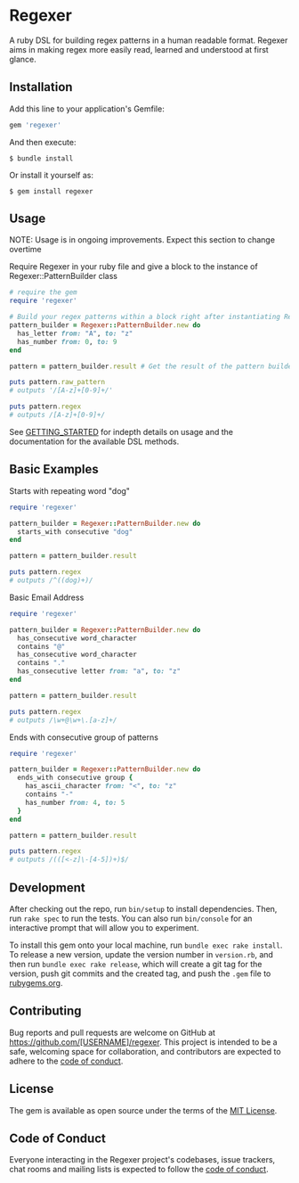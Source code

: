 # Regexer

A ruby DSL for building regex patterns in a human readable format. Regexer aims in making regex more easily read, learned and understood at first glance.

## Installation

Add this line to your application's Gemfile:

```ruby
gem 'regexer'
```

And then execute:

    $ bundle install

Or install it yourself as:

    $ gem install regexer

## Usage

NOTE: Usage is in ongoing improvements. Expect this section to change overtime

Require Regexer in your ruby file and give a block to the instance of Regexer::PatternBuilder class

```ruby
# require the gem
require 'regexer'

# Build your regex patterns within a block right after instantiating Regexer::PatternBuilder class
pattern_builder = Regexer::PatternBuilder.new do
  has_letter from: "A", to: "z"
  has_number from: 0, to: 9
end

pattern = pattern_builder.result # Get the result of the pattern builder by calling the result method in which it returns a Regexer::Models::Pattern object

puts pattern.raw_pattern
# outputs '/[A-z]+[0-9]+/'

puts pattern.regex
# outputs /[A-z]+[0-9]+/
```

See [GETTING_STARTED](./GETTING_STARTED.md) for indepth details on usage and the documentation for the available DSL methods.

## Basic Examples
Starts with repeating word "dog"
```ruby
require 'regexer'

pattern_builder = Regexer::PatternBuilder.new do
  starts_with consecutive "dog"
end

pattern = pattern_builder.result

puts pattern.regex
# outputs /^((dog)+)/
```

Basic Email Address
```ruby
require 'regexer'

pattern_builder = Regexer::PatternBuilder.new do
  has_consecutive word_character
  contains "@"
  has_consecutive word_character
  contains "."
  has_consecutive letter from: "a", to: "z"
end

pattern = pattern_builder.result

puts pattern.regex
# outputs /\w+@\w+\.[a-z]+/
```

Ends with consecutive group of patterns
```ruby
require 'regexer'

pattern_builder = Regexer::PatternBuilder.new do
  ends_with consecutive group {
    has_ascii_character from: "<", to: "z"
    contains "-"
    has_number from: 4, to: 5
  }
end

pattern = pattern_builder.result

puts pattern.regex
# outputs /(([<-z]\-[4-5])+)$/
```

## Development

After checking out the repo, run `bin/setup` to install dependencies. Then, run `rake spec` to run the tests. You can also run `bin/console` for an interactive prompt that will allow you to experiment.

To install this gem onto your local machine, run `bundle exec rake install`. To release a new version, update the version number in `version.rb`, and then run `bundle exec rake release`, which will create a git tag for the version, push git commits and the created tag, and push the `.gem` file to [rubygems.org](https://rubygems.org).

## Contributing

Bug reports and pull requests are welcome on GitHub at https://github.com/[USERNAME]/regexer. This project is intended to be a safe, welcoming space for collaboration, and contributors are expected to adhere to the [code of conduct](https://github.com/[USERNAME]/regexer/blob/master/CODE_OF_CONDUCT.md).

## License

The gem is available as open source under the terms of the [MIT License](https://opensource.org/licenses/MIT).

## Code of Conduct

Everyone interacting in the Regexer project's codebases, issue trackers, chat rooms and mailing lists is expected to follow the [code of conduct](https://github.com/[USERNAME]/regexer/blob/master/CODE_OF_CONDUCT.md).
